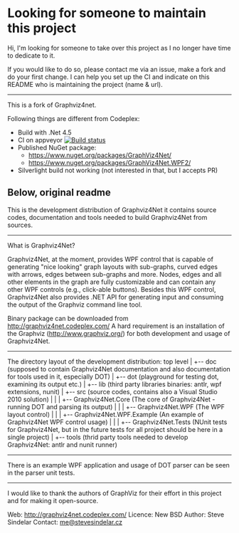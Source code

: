 # Looking for someone to maintain this project

Hi, I'm looking for someone to take over this project as I no longer have time to dedicate to it.

If you would like to do so, please contact me via an issue, make a fork and do your first change.
I can help you set up the CI and indicate on this README who is maintaining the project (name & url).

-------------------------------------------------------------

This is a fork of Graphviz4net.

Following things are different from Codeplex:
* Build with .Net 4.5
* CI on appveyor [![Build status](https://ci.appveyor.com/api/projects/status/5enovot8rf7v8y7i?svg=true)](https://ci.appveyor.com/project/tomap/graphviz4net)
* Published NuGet package:
  * https://www.nuget.org/packages/GraphViz4Net/
  * https://www.nuget.org/packages/GraphViz4Net.WPF2/
* Silverlight build not working (not interested in that, but I accepts PR)

Below, original readme
-------------------------------------------

This is the development distribution of Graphviz4Net it contains source codes, 
documentation and tools needed to build Graphviz4Net from sources.

-------------------------------------------
What is Graphviz4Net?

Graphviz4Net, at the moment, provides WPF control that is capable of 
generating "nice looking" graph layouts with sub-graphs, curved edges 
with arrows, edges between sub-graphs and more. 
Nodes, edges and all other elements in the graph are fully customizable and 
can contain any other WPF controls (e.g., click-able buttons). 
Besides this WPF control, Graphviz4Net also provides .NET API for 
generating input and consuming the output of the Graphviz command line tool. 
	
Binary package can be downloaded from http://graphviz4net.codeplex.com/
A hard requirement is an installation of the Graphviz (http://www.graphviz.org/) 
for both development and usage of Graphviz4Net.


-------------------------------------------
The directory layout of the development distribution:
top level
  |
  +-- doc (supposed to contain Graphviz4Net documentation and also documentation for tools used in it, especially DOT)
  |
  +-- dot (playground for testing dot, examining its output etc.)
  |
  +-- lib (third party libraries binaries: antlr, wpf extensions, nunit)
  |
  +-- src (source codes, contains also a Visual Studio 2010 solution)
  |    |
  |    +-- Graphviz4Net.Core (The core of Graphviz4Net - running DOT and parsing its output)
  |    |
  |    +-- Graphviz4Net.WPF (The WPF layout control)
  |    |
  |    +-- Graphviz4Net.WPF.Example (An example of Graphviz4Net WPF control usage)
  |    |
  |    +-- Graphviz4Net.Tests (NUnit tests for Graphviz4Net, but in the future tests for all project should be here in a single project)
  |
  +-- tools (thrid party tools needed to develop Graphviz4Net: antlr and nunit runner)

-------------------------------------------
There is an example WPF application and usage of DOT parser 
can be seen in the parser unit tests.

-------------------------------------------
I would like to thank the authors of GraphViz for their effort in 
this project and for making it open-source.

Web: http://graphviz4net.codeplex.com/
Licence: New BSD
Author: Steve Sindelar
Contact: me@stevesindelar.cz

